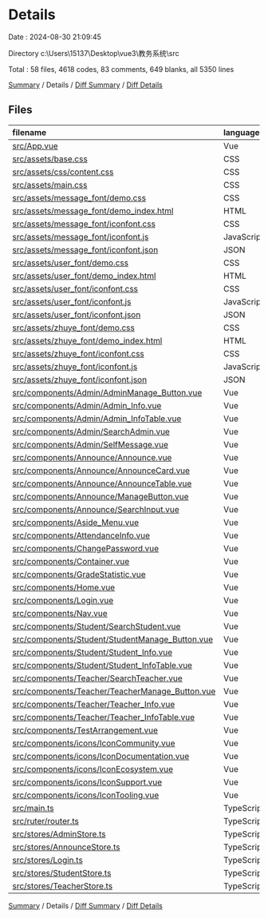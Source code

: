 # Details

Date : 2024-08-30 21:09:45

Directory c:\\Users\\15137\\Desktop\\vue3\\教务系统\\src

Total : 58 files,  4618 codes, 83 comments, 649 blanks, all 5350 lines

[Summary](results.md) / Details / [Diff Summary](diff.md) / [Diff Details](diff-details.md)

## Files
| filename | language | code | comment | blank | total |
| :--- | :--- | ---: | ---: | ---: | ---: |
| [src/App.vue](/src/App.vue) | Vue | 47 | 3 | 4 | 54 |
| [src/assets/base.css](/src/assets/base.css) | CSS | 71 | 2 | 14 | 87 |
| [src/assets/css/content.css](/src/assets/css/content.css) | CSS | 230 | 0 | 40 | 270 |
| [src/assets/main.css](/src/assets/main.css) | CSS | 30 | 0 | 6 | 36 |
| [src/assets/message_font/demo.css](/src/assets/message_font/demo.css) | CSS | 435 | 19 | 86 | 540 |
| [src/assets/message_font/demo_index.html](/src/assets/message_font/demo_index.html) | HTML | 188 | 2 | 18 | 208 |
| [src/assets/message_font/iconfont.css](/src/assets/message_font/iconfont.css) | CSS | 14 | 0 | 4 | 18 |
| [src/assets/message_font/iconfont.js](/src/assets/message_font/iconfont.js) | JavaScript | 1 | 0 | 0 | 1 |
| [src/assets/message_font/iconfont.json](/src/assets/message_font/iconfont.json) | JSON | 16 | 0 | 1 | 17 |
| [src/assets/user_font/demo.css](/src/assets/user_font/demo.css) | CSS | 435 | 19 | 86 | 540 |
| [src/assets/user_font/demo_index.html](/src/assets/user_font/demo_index.html) | HTML | 188 | 2 | 18 | 208 |
| [src/assets/user_font/iconfont.css](/src/assets/user_font/iconfont.css) | CSS | 14 | 0 | 4 | 18 |
| [src/assets/user_font/iconfont.js](/src/assets/user_font/iconfont.js) | JavaScript | 1 | 0 | 0 | 1 |
| [src/assets/user_font/iconfont.json](/src/assets/user_font/iconfont.json) | JSON | 16 | 0 | 1 | 17 |
| [src/assets/zhuye_font/demo.css](/src/assets/zhuye_font/demo.css) | CSS | 435 | 19 | 86 | 540 |
| [src/assets/zhuye_font/demo_index.html](/src/assets/zhuye_font/demo_index.html) | HTML | 188 | 2 | 18 | 208 |
| [src/assets/zhuye_font/iconfont.css](/src/assets/zhuye_font/iconfont.css) | CSS | 14 | 0 | 4 | 18 |
| [src/assets/zhuye_font/iconfont.js](/src/assets/zhuye_font/iconfont.js) | JavaScript | 1 | 0 | 0 | 1 |
| [src/assets/zhuye_font/iconfont.json](/src/assets/zhuye_font/iconfont.json) | JSON | 16 | 0 | 1 | 17 |
| [src/components/Admin/AdminManage_Button.vue](/src/components/Admin/AdminManage_Button.vue) | Vue | 130 | 0 | 23 | 153 |
| [src/components/Admin/Admin_Info.vue](/src/components/Admin/Admin_Info.vue) | Vue | 19 | 0 | 6 | 25 |
| [src/components/Admin/Admin_InfoTable.vue](/src/components/Admin/Admin_InfoTable.vue) | Vue | 190 | 0 | 18 | 208 |
| [src/components/Admin/SearchAdmin.vue](/src/components/Admin/SearchAdmin.vue) | Vue | 17 | 0 | 1 | 18 |
| [src/components/Admin/SelfMessage.vue](/src/components/Admin/SelfMessage.vue) | Vue | 83 | 0 | 6 | 89 |
| [src/components/Announce/Announce.vue](/src/components/Announce/Announce.vue) | Vue | 18 | 0 | 3 | 21 |
| [src/components/Announce/AnnounceCard.vue](/src/components/Announce/AnnounceCard.vue) | Vue | 30 | 1 | 3 | 34 |
| [src/components/Announce/AnnounceTable.vue](/src/components/Announce/AnnounceTable.vue) | Vue | 99 | 0 | 15 | 114 |
| [src/components/Announce/ManageButton.vue](/src/components/Announce/ManageButton.vue) | Vue | 63 | 0 | 7 | 70 |
| [src/components/Announce/SearchInput.vue](/src/components/Announce/SearchInput.vue) | Vue | 16 | 0 | 2 | 18 |
| [src/components/Aside_Menu.vue](/src/components/Aside_Menu.vue) | Vue | 55 | 1 | 8 | 64 |
| [src/components/AttendanceInfo.vue](/src/components/AttendanceInfo.vue) | Vue | 28 | 0 | 1 | 29 |
| [src/components/ChangePassword.vue](/src/components/ChangePassword.vue) | Vue | 6 | 0 | 1 | 7 |
| [src/components/Container.vue](/src/components/Container.vue) | Vue | 20 | 3 | 2 | 25 |
| [src/components/GradeStatistic.vue](/src/components/GradeStatistic.vue) | Vue | 28 | 1 | 1 | 30 |
| [src/components/Home.vue](/src/components/Home.vue) | Vue | 17 | 0 | 4 | 21 |
| [src/components/Login.vue](/src/components/Login.vue) | Vue | 82 | 0 | 5 | 87 |
| [src/components/Nav.vue](/src/components/Nav.vue) | Vue | 49 | 0 | 4 | 53 |
| [src/components/Student/SearchStudent.vue](/src/components/Student/SearchStudent.vue) | Vue | 17 | 0 | 1 | 18 |
| [src/components/Student/StudentManage_Button.vue](/src/components/Student/StudentManage_Button.vue) | Vue | 194 | 0 | 27 | 221 |
| [src/components/Student/Student_Info.vue](/src/components/Student/Student_Info.vue) | Vue | 18 | 0 | 1 | 19 |
| [src/components/Student/Student_InfoTable.vue](/src/components/Student/Student_InfoTable.vue) | Vue | 264 | 0 | 25 | 289 |
| [src/components/Teacher/SearchTeacher.vue](/src/components/Teacher/SearchTeacher.vue) | Vue | 17 | 0 | 1 | 18 |
| [src/components/Teacher/TeacherManage_Button.vue](/src/components/Teacher/TeacherManage_Button.vue) | Vue | 136 | 0 | 23 | 159 |
| [src/components/Teacher/Teacher_Info.vue](/src/components/Teacher/Teacher_Info.vue) | Vue | 18 | 0 | 1 | 19 |
| [src/components/Teacher/Teacher_InfoTable.vue](/src/components/Teacher/Teacher_InfoTable.vue) | Vue | 213 | 0 | 15 | 228 |
| [src/components/TestArrangement.vue](/src/components/TestArrangement.vue) | Vue | 28 | 1 | 2 | 31 |
| [src/components/icons/IconCommunity.vue](/src/components/icons/IconCommunity.vue) | Vue | 7 | 0 | 1 | 8 |
| [src/components/icons/IconDocumentation.vue](/src/components/icons/IconDocumentation.vue) | Vue | 7 | 0 | 1 | 8 |
| [src/components/icons/IconEcosystem.vue](/src/components/icons/IconEcosystem.vue) | Vue | 7 | 0 | 1 | 8 |
| [src/components/icons/IconSupport.vue](/src/components/icons/IconSupport.vue) | Vue | 7 | 0 | 1 | 8 |
| [src/components/icons/IconTooling.vue](/src/components/icons/IconTooling.vue) | Vue | 18 | 1 | 1 | 20 |
| [src/main.ts](/src/main.ts) | TypeScript | 16 | 0 | 3 | 19 |
| [src/ruter/router.ts](/src/ruter/router.ts) | TypeScript | 59 | 0 | 4 | 63 |
| [src/stores/AdminStore.ts](/src/stores/AdminStore.ts) | TypeScript | 62 | 0 | 11 | 73 |
| [src/stores/AnnounceStore.ts](/src/stores/AnnounceStore.ts) | TypeScript | 109 | 7 | 13 | 129 |
| [src/stores/Login.ts](/src/stores/Login.ts) | TypeScript | 25 | 0 | 2 | 27 |
| [src/stores/StudentStore.ts](/src/stores/StudentStore.ts) | TypeScript | 52 | 0 | 7 | 59 |
| [src/stores/TeacherStore.ts](/src/stores/TeacherStore.ts) | TypeScript | 54 | 0 | 7 | 61 |

[Summary](results.md) / Details / [Diff Summary](diff.md) / [Diff Details](diff-details.md)